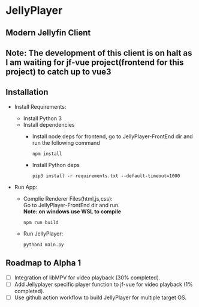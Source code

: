 # JellyPlayer

## Modern Jellyfin Client

## Note: The development of this client is on halt as I am waiting for jf-vue project(frontend for this project) to catch up to vue3

## Installation

- Install Requirements:
  - Install Python 3
  - Install dependencies
    - Install node deps for frontend, go to JellyPlayer-FrontEnd dir and run the following command

      ```console
      npm install
      ```

    - Install Python deps

      ```console
      pip3 install -r requirements.txt --default-timeout=1000
      ```

- Run App:
  
  - Complie Renderer Files(html,js,css):\
    Go to JellyPlayer-FrontEnd dir and run.\
    **Note: on windows use WSL to compile**

    ```console
    npm run build 
    ```

  - Run JellyPlayer:

    ```console
    python3 main.py
    ```

<!-- - Build EXE:

  ```console
  pyinstaller --clean main.spec
  ```

  The .exe file will generate at dist/JellyPlayer -->

## Roadmap to Alpha 1

- [ ] Integration of libMPV for video playback (30% completed).
- [ ] Add Jellyplayer specific player function to jf-vue for video playback (1% completed).
- [ ] Use github action workflow to build JellyPlayer for multiple target OS.
